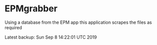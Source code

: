 # EPMgrabber
Using a database from the EPM app this application scrapes the files as required


Latest backup: Sun Sep 8 14:22:01 UTC 2019
